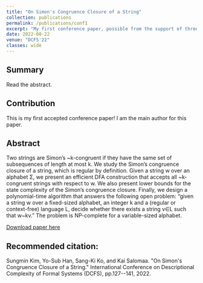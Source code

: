 ```yaml
---
title: "On Simon's Congruence Closure of a String"
collection: publications
permalink: /publications/conf1
excerpt: "My first conference paper, possible from the support of three great professors."
date: 2022-08-22
venue: "DCFS'22"
classes: wide
---
```

## Summary
Read the abstract.

## Contribution
This is my first accepted conference paper! I am the main author for this paper.

## Abstract
Two strings are Simon’s ~k-congruent if they have the same set of subsequences of length at most k.
We study the Simon’s congruence closure of a string, which is regular by definition.
Given a string w over an alphabet Σ, we present an efficient DFA construction
that accepts all ~k-congruent strings with respect to w.
We also present lower bounds for the state complexity of the Simon’s congruence closure.
Finally, we design a polynomial-time algorithm that answers the following open problem:
“given a string w over a fixed-sized alphabet, an integer k and a (regular or context-free) language L,
decide whether there exists a string v∈L such that w~kv.”
The problem is NP-complete for a variable-sized alphabet.

[Download paper here](https://link.springer.com/chapter/10.1007/978-3-031-13257-5_10)

## Recommended citation:
Sungmin Kim, Yo-Sub Han, Sang-Ki Ko, and Kai Salomaa. "On Simon's Congruence Closure of a String." International Conference on Descriptional Complexity of Formal Systems (DCFS), pp.127--141, 2022.
